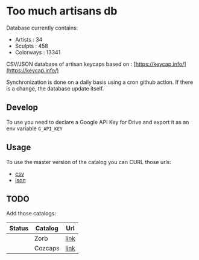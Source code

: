 # Too much artisans db

Database currently contains:
- Artists : 34
- Sculpts : 458
- Colorways : 13341

CSV/JSON database of artisan keycaps based on : [https://keycap.info/](https://keycap.info/)

Synchronization is done on a daily basis using a cron github action. If there is a change, the database update itself.

## Develop

To use you need to declare a Google API Key for Drive and export it as an env variable `G_API_KEY`

## Usage

To use the master version of the catalog you can CURL those urls:

- [csv](https://raw.githubusercontent.com/zekth/too-much-artisans-db/master/db/catalog.csv)
- [json](https://raw.githubusercontent.com/zekth/too-much-artisans-db/master/db/catalog.json)

## TODO

Add those catalogs:

| Status | Catalog                     | Url                                                                                                                 |
| ------ | --------------------------- | ------------------------------------------------------------------------------------------------------------------- |
|        | Zorb                        | [link](https://www.instagram.com/zorbcaps/)                                                                         |
|        | Cozcaps                     | [link](https://www.cozcaps.com/keycaps/)                                                                            |
